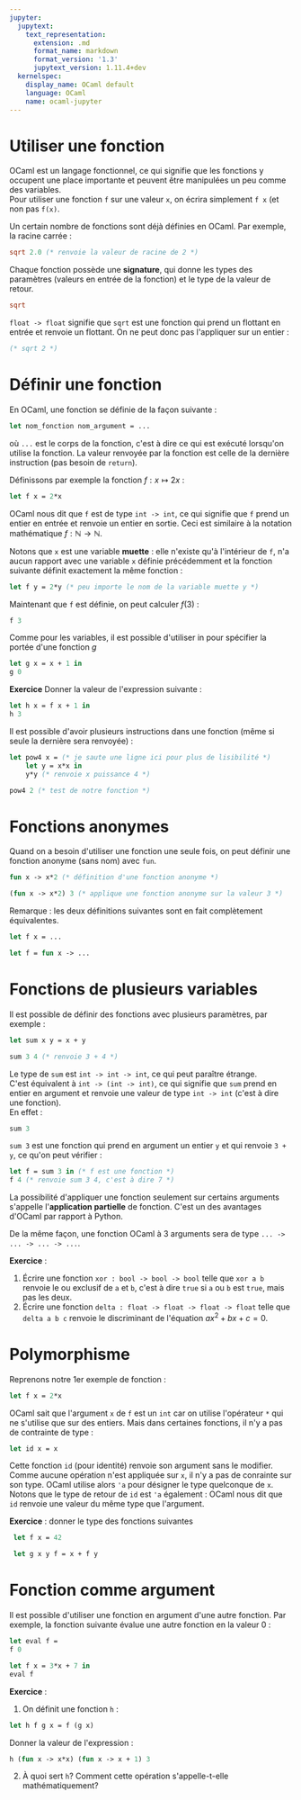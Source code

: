 ```yaml
---
jupyter:
  jupytext:
    text_representation:
      extension: .md
      format_name: markdown
      format_version: '1.3'
      jupytext_version: 1.11.4+dev
  kernelspec:
    display_name: OCaml default
    language: OCaml
    name: ocaml-jupyter
---
```


# Utiliser une fonction

OCaml est un langage fonctionnel, ce qui signifie que les fonctions y occupent une place importante et peuvent être manipulées un peu comme des variables.  
Pour utiliser une fonction `f` sur une valeur `x`, on écrira simplement `f x` (et non pas `f(x)`.  

Un certain nombre de fonctions sont déjà définies en OCaml. Par exemple, la racine carrée : 

```ocaml
sqrt 2.0 (* renvoie la valeur de racine de 2 *)
```

Chaque fonction possède une **signature**, qui donne les types des paramètres (valeurs en entrée de la fonction) et le type de la valeur de retour.

```ocaml
sqrt
```

`float -> float` signifie que `sqrt` est une fonction qui prend un flottant en entrée et renvoie un flottant. On ne peut donc pas l'appliquer sur un entier :

```ocaml
(* sqrt 2 *)
```

# Définir une fonction

<!-- #region -->
En OCaml, une fonction se définie de la façon suivante :
```ocaml
let nom_fonction nom_argument = ... 
```
où `...` est le corps de la fonction, c'est à dire ce qui est exécuté lorsqu'on utilise la fonction. La valeur renvoyée par la fonction est celle de la dernière instruction (pas besoin de `return`).
<!-- #endregion -->

Définissons par exemple la fonction $f: x \longmapsto 2x$ :

```ocaml
let f x = 2*x
```

OCaml nous dit que `f` est de type `int -> int`, ce qui signifie que `f` prend un entier en entrée et renvoie un entier en sortie. Ceci est similaire à la notation mathématique $f : \mathbb{N} \longrightarrow \mathbb{N}$.  

Notons que `x` est une variable **muette** : elle n'existe qu'à l'intérieur de `f`, n'a aucun rapport avec une variable `x` définie précédemment et la fonction suivante définit exactement la même fonction :

```ocaml
let f y = 2*y (* peu importe le nom de la variable muette y *)
```

Maintenant que `f` est définie, on peut calculer $f(3)$ :

```ocaml
f 3
```

Comme pour les variables, il est possible d'utiliser in pour spécifier la portée d'une fonction $g$

```ocaml
let g x = x + 1 in
g 0
```

<!-- #region -->
**Exercice** Donner la valeur de l'expression suivante :
```ocaml
let h x = f x + 1 in
h 3
```
<!-- #endregion -->

Il est possible d'avoir plusieurs instructions dans une fonction (même si seule la dernière sera renvoyée) :

```ocaml
let pow4 x = (* je saute une ligne ici pour plus de lisibilité *)
    let y = x*x in
    y*y (* renvoie x puissance 4 *)
```

```ocaml
pow4 2 (* test de notre fonction *)
```

# Fonctions anonymes


Quand on a besoin d'utiliser une fonction une seule fois, on peut définir une fonction anonyme (sans nom) avec `fun`. 

```ocaml
fun x -> x*2 (* définition d'une fonction anonyme *)
```

```ocaml
(fun x -> x*2) 3 (* applique une fonction anonyme sur la valeur 3 *)
```

<!-- #region -->
Remarque : les deux définitions suivantes sont en fait complètement équivalentes.
```ocaml
let f x = ...
```
```ocaml
let f = fun x -> ...
```
<!-- #endregion -->

# Fonctions de plusieurs variables


Il est possible de définir des fonctions avec plusieurs paramètres, par exemple :

```ocaml
let sum x y = x + y
```
```ocaml
sum 3 4 (* renvoie 3 + 4 *)
```

Le type de `sum` est `int -> int -> int`, ce qui peut paraître étrange.  
C'est équivalent à `int -> (int -> int)`, ce qui signifie que `sum` prend en entier en argument et renvoie une valeur de type `int -> int` (c'est à dire une fonction).  
En effet :

```ocaml
sum 3
```

`sum 3` est une fonction qui prend en argument un entier `y` et qui renvoie `3 + y`, ce qu'on peut vérifier :

```ocaml
let f = sum 3 in (* f est une fonction *)
f 4 (* renvoie sum 3 4, c'est à dire 7 *)
```

La possibilité d'appliquer une fonction seulement sur certains arguments s'appelle l'**application partielle** de fonction. C'est un des avantages d'OCaml par rapport à Python.  


De la même façon, une fonction OCaml à 3 arguments sera de type `... -> ... -> ... -> ...`.


**Exercice** : 
1. Écrire une fonction `xor : bool -> bool -> bool` telle que `xor a b` renvoie le ou exclusif de `a` et `b`, c'est à dire `true` si `a` ou `b` est `true`, mais pas les deux.
2. Écrire une fonction `delta : float -> float -> float -> float` telle que `delta a b c` renvoie le discriminant de l'équation $ax^2 + bx + c = 0$.


# Polymorphisme


Reprenons notre 1er exemple de fonction :

```ocaml
let f x = 2*x
```

OCaml sait que l'argument `x` de `f` est un `int` car on utilise l'opérateur `*` qui ne s'utilise que sur des entiers. Mais dans certaines fonctions, il n'y a pas de contrainte de type :

```ocaml
let id x = x
```

Cette fonction `id` (pour identité) renvoie son argument sans le modifier. Comme aucune opération n'est appliquée sur `x`, il n'y a pas de conrainte sur son type. OCaml utilise alors `'a` pour désigner le type quelconque de `x`.  
Notons que le type de retour de `id` est `'a` également : OCaml nous dit que `id` renvoie une valeur du même type que l'argument.

<!-- #region -->
**Exercice** : donner le type des fonctions suivantes  
```ocaml
 let f x = 42
 ```
```ocaml
 let g x y f = x + f y
 ```
<!-- #endregion -->

# Fonction comme argument

Il est possible d'utiliser une fonction en argument d'une autre fonction. Par exemple, la fonction suivante évalue une autre fonction en la valeur 0 :

```ocaml
let eval f =
f 0
```

```ocaml
let f x = 3*x + 7 in
eval f
```

<!-- #region -->
**Exercice** : 
1. On définit une fonction `h` :
```ocaml
let h f g x = f (g x)
```
Donner la valeur de l'expression :
```ocaml
h (fun x -> x*x) (fun x -> x + 1) 3
```
2. À quoi sert `h`? Comment cette opération s'appelle-t-elle mathématiquement?
<!-- #endregion -->

```ocaml

```

